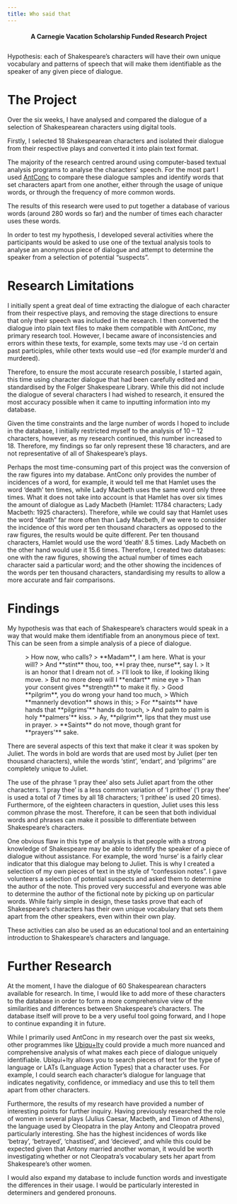 ```yaml
---
title: Who said that
---
```


<center>
<h4 style="margin-bottom: 2em">A Carnegie Vacation Scholarship Funded Research Project</h4>
</center>

Hypothesis: each of Shakespeare’s characters will have their own unique
vocabulary and patterns of speech that will make them identifiable as the
speaker of any given piece of dialogue. 

# The Project

Over the six weeks, I have analysed and compared the dialogue of a selection of
Shakespearean characters using digital tools. 

Firstly, I selected 18 Shakespearean characters and isolated their dialogue from
their respective plays and converted it into plain text format. 

The majority of the research centred around using computer-based textual
analysis programs to analyse the characters’ speech. For the most part I used
[AntConc](http://www.laurenceanthony.net/software/antconc/) to compare these
dialogue samples and identify words that set characters apart from one another,
either through the usage of unique words, or through the frequency of more
common words. 

The results of this research were used to put together a database of various
words (around 280 words so far) and the number of times each character uses
these words.

In order to test my hypothesis, I developed several activities where the
participants would be asked to use one of the textual analysis tools to analyse
an anonymous piece of dialogue and attempt to determine the speaker from a
selection of potential “suspects”.

# Research Limitations

I initially spent a great deal of time extracting the dialogue of each character
from their respective plays, and removing the stage directions to ensure that
only their speech was included in the research. I then converted the dialogue
into plain text files to make them compatible with AntConc, my primary research
tool. However, I became aware of inconsistencies and errors within these texts,
for example, some texts may use -‘d on certain past participles, while other
    texts would use –ed (for example murder’d and murdered). 

Therefore, to ensure the most accurate research possible, I started again, this
time using character dialogue that had been carefully edited and standardised by
the Folger Shakespeare Library. While this did not include the dialogue of
several characters I had wished to research, it ensured the most accuracy
possible when it came to inputting information into my database. 

Given the time constraints and the large number of words I hoped to include in
the database, I initially restricted myself to the analysis of 10 – 12
characters, however, as my research continued, this number increased to 18.
Therefore, my findings so far only represent these 18 characters, and are not
representative of all of Shakespeare’s plays. 

Perhaps the most time-consuming part of this project was the conversion of the
raw figures into my database. AntConc only provides the number of incidences of
a word, for example, it would tell me that Hamlet uses the word ‘death’ ten
times, while Lady Macbeth uses the same word only three times. What it does not
take into account is that Hamlet has over six times the amount of dialogue as
Lady Macbeth (Hamlet: 11784 characters; Lady Macbeth: 1925 characters).
Therefore, while we could say that Hamlet uses the word “death” far more often
than Lady Macbeth, if we were to consider the incidence of this word per ten
thousand characters as opposed to the raw figures, the results would be quite
different. Per ten thousand characters, Hamlet would use the word ‘death’ 8.5
times. Lady Macbeth on the other hand would use it 15.6 times. Therefore, I
created two databases: one with the raw figures, showing the actual number of
times each character said a particular word; and the other showing the
incidences of the words per ten thousand characters, standardising my results to
allow a more accurate and fair comparisons.

# Findings

My hypothesis was that each of Shakespeare’s characters would speak in a way
that would make them identifiable from an anonymous piece of text. This can be
seen from a simple analysis of a piece of dialogue. 

<figure markdown="block">
> How now, who calls? 
> **Madam**, I am here. What is your will?
> And **stint** thou, too, **I pray thee, nurse**, say I.
> It is an honor that I dream not of.
> I'll look to like, if looking liking move.
> But no more deep will I **endart** mine eye
> Than your consent gives **strength** to make it fly.
> Good **pilgrim**, you do wrong your hand too much,
> Which **mannerly devotion** shows in this;
> For **saints** have hands that **pilgrims'** hands do touch,
> And palm to palm is holy **palmers'** kiss.
> Ay, **pilgrim**, lips that they must use in prayer.
> **Saints** do not move, though grant for **prayers'** sake.
</figure>

There are several aspects of this text that make it clear it was spoken by
Juliet. The words in bold are words that are used most by Juliet (per ten
thousand characters), while the words ‘stint’, ‘endart’, and ‘pilgrims’’ are
completely unique to Juliet. 

The use of the phrase ‘I pray thee’ also sets Juliet apart from the other
characters. ‘I pray thee’ is a less common variation of ‘I prithee’ (‘I pray
thee’ is used a total of 7 times by all 18 characters; ‘I prithee’ is used 20
times). Furthermore, of the eighteen characters in question, Juliet uses this
less common phrase the most. Therefore, it can be seen that both individual
words and phrases can make it possible to differentiate between Shakespeare’s
characters. 

One obvious flaw in this type of analysis is that people with a strong knowledge
of Shakespeare may be able to identify the speaker of a piece of dialogue
without assistance. For example, the word ‘nurse’ is a fairly clear indicator
that this dialogue may belong to Juliet. This is why I created a selection of my
own pieces of text in the style of “confession notes”. I gave volunteers a
selection of potential suspects and asked them to determine the author of the
note. This proved very successful and everyone was able to determine the author
of the fictional note by picking up on particular words. While fairly simple in
design, these tasks prove that each of Shakespeare’s characters has their own
unique vocabulary that sets them apart from the other speakers, even within
their own play.

These activities can also be used as an educational tool and an entertaining
introduction to Shakespeare’s characters and language.

# Further Research

At the moment, I have the dialogue of 60 Shakespearean characters available for
research. In time, I would like to add more of these characters to the database
in order to form a more comprehensive view of the similarities and differences
between Shakespeare’s characters. The database itself will prove to be a very
useful tool going forward, and I hope to continue expanding it in future.

While I primarily used AntConc in my research over the past six weeks, other
programmes like [Ubiqu+Ity](https://vep.cs.wisc.edu/ubiq/) could provide a much
more nuanced and comprehensive analysis of what makes each piece of dialogue
uniquely identifiable. Ubiqui+Ity allows you to search pieces of text for the
type of language or LATs (Language Action Types) that a character uses. For
example, I could search each character’s dialogue for language that indicates
negativity, confidence, or immediacy and use this to tell them apart from other
characters.

Furthermore, the results of my research have provided a number of interesting
points for further inquiry. Having previously researched the role of women in
several plays (Julius Caesar, Macbeth, and Timon of Athens), the language used
by Cleopatra in the play Antony and Cleopatra proved particularly interesting.
She has the highest incidences of words like ‘betray’, ‘betrayed’, ‘chastised’,
and ‘decieved’, and while this could be expected given that Antony married
another woman, it would be worth investigating whether or not Cleopatra’s
vocabulary sets her apart from Shakespeare’s other women. 

I would also expand my database to include function words and investigate the
differences in their usage. I would be particularly interested in determiners
and gendered pronouns.
